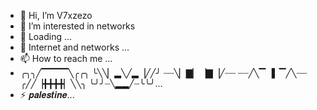 - 👋 Hi, I’m V7xzezo
- 👀 I’m interested in networks 
- 🌱 Loading  ...
- 💞️ Internet and networks  ...
- 📫 How to reach me ...
- ╭╮╮╱▔▔▔▔╲╭╭╮ ╰╲╲▏▂╲╱▂▕╱╱╯ ┈┈╲▏▇▏▕▇▕╱┈┈ ┈┈╱╲▔▕▍▔╱╲┈┈ ╭╱╱▕╋╋╋╋▏╲╲╮ ╰╯╯┈╲▂▂╱┈╰╰╯...
- ⚡ 𝒑𝒂𝒍𝒆𝒔𝒕𝒊𝒏𝒆...

<!---
V7xzezo/V7xzezo is a ✨ special ✨ repository because its `README.md` (this file) appears on your GitHub profile.
You can click the Preview link to take a look at your changes.
--->
